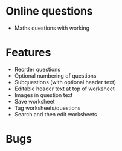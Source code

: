 # Online questions #
- Maths questions with working

# Features #
- Reorder questions
- Optional numbering of questions
- Subquestions (with optional header text)
- Editable header text at top of worksheet
- Images in question text
- Save worksheet
- Tag worksheets/questions
- Search and then edit worksheets

# Bugs #
